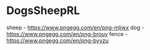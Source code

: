 # DogsSheepRL

sheep - https://www.pngegg.com/en/png-mljwx
dog - https://www.pngegg.com/en/png-brouy
fence - https://www.pngegg.com/en/png-byyzu